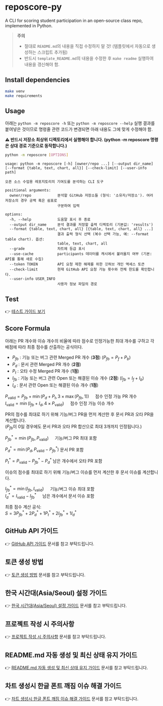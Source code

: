 # reposcore-py
A CLI for scoring student participation in an open-source class repo, implemented in Python.

>
> **주의**
> - 절대로 `README.md`의 내용을 직접 수정하지 말 것! (템플릿에서 자동으로 생성하는 스크립트 추가됨)
> - 반드시 `template_README.md`의 내용을 수정한 후 `make readme` 실행하여 내용을 갱신해야 함.
>


## Install dependencies

```bash
make venv
make requirements
```

## Usage
아래는 `python -m reposcore -h` 또는 `python -m reposcore --help` 실행 결과를 붙여넣은 것이므로
명령줄 관련 코드가 변경되면 아래 내용도 그에 맞게 수정해야 함.

**⚠️ 반드시 저장소 최상위 디렉토리에서 실행해야 합니다. (python -m reposcore 명령은 상대 경로 기준으로 동작합니다.)**

```bash
python -m reposcore [OPTIONS]
```

```
usage: python -m reposcore [-h] [owner/repo ...] [--output dir_name] [--format {table, text, chart, all}] [--check-limit] [--user-info path]

오픈 소스 수업용 레포지토리의 기여도를 분석하는 CLI 도구

positional arguments:
  owner/repo            분석할 GitHub 저장소들 (형식: '소유자/저장소'). 여러 저장소의 경우 공백 혹은 쉼표로
                        구분하여 입력

options:
  -h, --help            도움말 표시 후 종료
  --output dir_name     분석 결과를 저장할 출력 디렉토리 (기본값: 'results')
  --format {table, text, chart, all} [{table, text, chart, all} ...]
                        결과 출력 형식 선택 (복수 선택 가능, 예: --format table chart). 옵션:
                        table, text, chart, all
  --grade               차트에 등급 표시
  --use-cache           participants 데이터를 캐시에서 불러올지 여부 (기본: API를 통해 새로 수집)
  --token TOKEN         API 요청 제한 해제를 위한 깃허브 개인 액세스 토큰
  --check-limit         현재 GitHub API 요청 가능 횟수와 전체 한도를 확인합니다.
  --user-info USER_INFO
                        사용자 정보 파일의 경로
```


## Test
👉 [테스트 가이드 보기](docs/test-guide.md)

## Score Formula
아래는 PR 개수와 이슈 개수의 비율에 따라 점수로 인정가능한 최대 개수를 구하고 각 배점에 따라 최종 점수를 산출하는 공식이다.

- $P_{fb}$ : 기능 또는 버그 관련 Merged PR 개수 (**3점**) ($P_{fb} = P_f + P_b$)  
- $P_d$ : 문서 관련 Merged PR 개수 (**2점**)  
- $P_t$ : 오타 수정 Merged PR 개수 (**1점**)  
- $I_{fb}$ : 기능 또는 버그 관련 Open 또는 해결된 이슈 개수 (**2점**) ($I_{fb} = I_f + I_b$)  
- $I_d$ : 문서 관련 Open 또는 해결된 이슈 개수 (**1점**)

$P_{\text{valid}} = P_{fb} + \min(P_d + P_t, 3 \times \max(P_{fb}, 1)) \quad$ 점수 인정 가능 PR 개수  
$I_{\text{valid}} = \min(I_{fb} + I_d, 4 \times P_{\text{valid}}) \quad$ 점수 인정 가능 이슈 개수

PR의 점수를 최대로 하기 위해 기능/버그 PR을 먼저 계산한 후 문서 PR과 오타 PR을 계산합니다.  
($P_{fb}$이 0일 경우에도 문서 PR과 오타 PR 합산으로 최대 3개까지 인정됩니다.)

$P_{fb}^* = \min(P_{fb}, P_{\text{valid}}) \quad$ 기능/버그 PR 최대 포함  

$P_d^* = \min(P_d, P_{\text{valid}} - P_{fb}^*)$  문서 PR 포함

$P_t^* = P_{\text{valid}} - P_{fb}^* - P_d^*$  남은 개수에서 오타 PR 포함

이슈의 점수를 최대로 하기 위해 기능/버그 이슈를 먼저 계산한 후 문서 이슈를 계산합니다.

$I_{fb}^* = \min(I_{fb}, I_{\text{valid}}) \quad$ 기능/버그 이슈 최대 포함  
$I_d^* = I_{\text{valid}} - I_{fb}^* \quad$ 남은 개수에서 문서 이슈 포함

최종 점수 계산 공식:  
$S = 3P_{fb}^* + 2P_d^* + 1P_t^* + 2I_{fb}^* + 1I_d^*$

## GitHub API 가이드
👉 [GitHub API 가이드](docs/github_api_guide.md) 문서를 참고 부탁드립니다.

## 토큰 생성 방법
👉 [토큰 생성 방법](docs/github-token-guide.md) 문서를 참고 부탁드립니다.

## 한국 시간대(Asia/Seoul) 설정 가이드
👉 [한국 시간대(Asia/Seoul) 설정 가이드](docs/korean-timezone-guide.md) 문서를 참고 부탁드립니다.

## 프로젝트 작성 시 주의사항
👉 [프로젝트 작성 시 주의사항](docs/project_guidelines.md) 문서를 참고 부탁드립니다.

## README.md 자동 생성 및 최신 상태 유지 가이드
👉 [README.md 자동 생성 및 최신 상태 유지 가이드](docs/readme_version_check_guide.md) 문서를 참고 부탁드립니다.

## 차트 생성시 한글 폰트 깨짐 이슈 해결 가이드
👉 [차트 생성시 한글 폰트 깨짐 이슈 해결 가이드](docs/chart-font-guide.md) 문서를 참고 부탁드립니다.